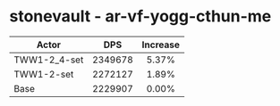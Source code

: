 # stonevault - ar-vf-yogg-cthun-me
| Actor | DPS | Increase |
|---|:---:|:---:|
|TWW1-2_4-set|2349678|5.37%|
|TWW1-2-set|2272127|1.89%|
|Base|2229907|0.00%|
